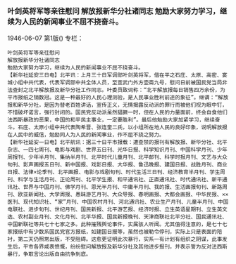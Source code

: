 ### 叶剑英将军等亲往慰问  解放报新华分社诸同志  勉励大家努力学习，继续为人民的新闻事业不屈不挠奋斗。

1946-06-07
第1版()
专栏：

    叶剑英将军等亲往慰问
    解放报新华分社诸同志
    勉励大家努力学习，继续为人民的新闻事业不屈不挠奋斗。
    【新华社延安三日电】北平讯：上月三十日军调部叶剑英将军，偕在平之石庄、太原、高密、宴城小组中共代表，代表军调部中共全体人员，至宣武门外方壶斋九号，慰问日前被国民党当局非法查封之北平解放报及新华分社工作同志。叶委员致词称：“北平解放报每日销售四万余份，为平市报纸之销数冠。这是一种最好的人民心理测验，是人民事业胜利前途的象征”。继谓：“解放报和新华分社，是因为替老百姓讲话，宣传正义，无情揭露反动派的罪行而被他们视为眼中钉，不惜破坏诺言，强行封闭的。国民党反动派虽然猖獗一时，但在人民的力量面前，终会自食他们法西斯暴政的恶果，中国的和平民主事业，一定要胜利”。最后他勉励大家加紧学习，继续奋斗。石庄、太原小组中共代表陶希晋、张连奎二氏，以小组所在地人民的良好印象，说明解放报在人民中的威信，勉励同人为人民的新闻事业，作不屈不挠之努力。
    【新华社延安一日电】北平航讯：据三十日平市报载：遭查禁的报刊有解放报、新华分社、北平杂志、一四七周刊、电影与戏剧、世界五日刊、光华日报、科学知识月刊、中国科学月刊、少年周报刊、少年半月刊、集纳半月刊、北平时代儿童月刊、北平邮刊、科学时报月刊、文艺与大众旬刊、影声画报五日刊、新中国报、戏影日报、大华报、鲁迅晚报、建国日报、战胜月刊、商业日报、法律×论季刊、北平画报、电影与戏剧旬刊、时代生活三日刊、经济教育半月刊、学生周刊、科学与生活月刊、正论周刊、北平学生报、和平通讯社、正直通讯社、时代通讯社、新平通讯社、世界与中国月刊、佛学月刊、恩光半月刊、中庸半月刊、我的报、生活画报旬刊、新路周刊、欧亚新闻社、大学周报、愚昧游艺月刊、大众导报、春明画报、大都会画报、中华民报、××医刊、现代知识社、“家”月刊、中国农村月刊、河北通讯社、农业生产月刊、儿童半月刊、中国电联社、进步旬刊、世纪月刊、国民新报、北平游艺报、经济时报、立生英语星期刊、立生英文选、农村副业月刊、文化月刊、北平华报、国民新报晚刊、天津商联社北平分社、国民通讯社、中国新联社等共七十七家之多。此种摧残舆论事件，实属骇人听闻。尤其值得注意的，是七十七家报纸中有少数系国民党官方报纸，如建国日报等，虽然也被勒令停刊，实际上只是表面的陪衬，第二天仍照常出版，不受阻碍。这愈更证明此次暴行，实系一有计划有组织之阴谋，此事发生后，平市各界咸表愤慨，纷纷慰问解放报及新华分社及其他进步报刊，并表示誓为反对法西斯暴行，争取言论出版自由抗争到底。
